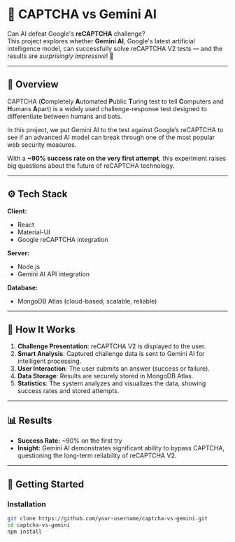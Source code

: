 # 🤖 CAPTCHA vs Gemini AI

Can AI defeat Google's **reCAPTCHA** challenge?  
This project explores whether **Gemini AI**, Google's latest artificial intelligence model, can successfully solve reCAPTCHA V2 tests — and the results are *surprisingly impressive*! 🚀

---

## 📌 Overview
CAPTCHA (**C**ompletely **A**utomated **P**ublic **T**uring test to tell **C**omputers and **H**umans **A**part) is a widely used challenge-response test designed to differentiate between humans and bots.  

In this project, we put Gemini AI to the test against Google’s reCAPTCHA to see if an advanced AI model can break through one of the most popular web security measures.

With a **~90% success rate on the very first attempt**, this experiment raises big questions about the future of reCAPTCHA technology.

---

## ⚙️ Tech Stack

**Client:**  
- React  
- Material-UI  
- Google reCAPTCHA integration  

**Server:**  
- Node.js  
- Gemini AI API integration  

**Database:**  
- MongoDB Atlas (cloud-based, scalable, reliable)

---

## 🔬 How It Works
1. **Challenge Presentation**: reCAPTCHA V2 is displayed to the user.  
2. **Smart Analysis**: Captured challenge data is sent to Gemini AI for intelligent processing.  
3. **User Interaction**: The user submits an answer (success or failure).  
4. **Data Storage**: Results are securely stored in MongoDB Atlas.  
5. **Statistics**: The system analyzes and visualizes the data, showing success rates and stored attempts.

---

## 📊 Results
- **Success Rate:** ~90% on the first try  
- **Insight:** Gemini AI demonstrates significant ability to bypass CAPTCHA, questioning the long-term reliability of reCAPTCHA V2.  

---

## 🚀 Getting Started

### Installation
```bash
git clone https://github.com/your-username/captcha-vs-gemini.git
cd captcha-vs-gemini
npm install
